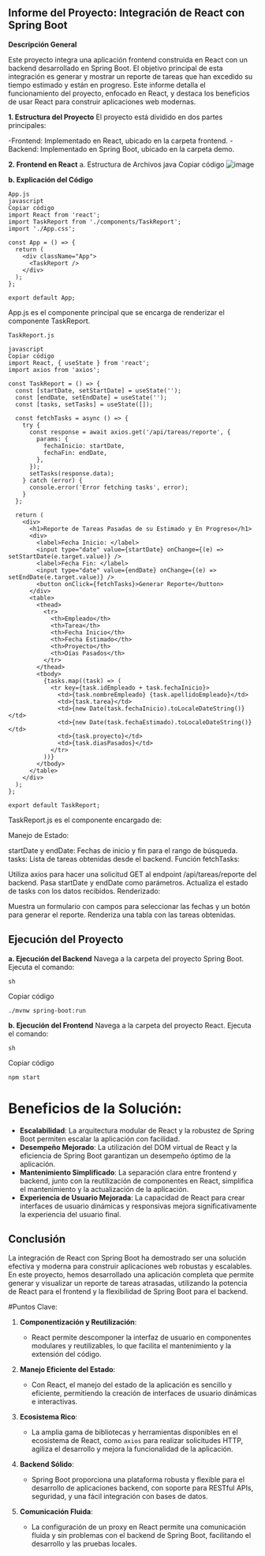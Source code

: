 ## Informe del Proyecto: Integración de React con Spring Boot
**Descripción General**

Este proyecto integra una aplicación frontend construida en React con un backend desarrollado en Spring Boot. El objetivo principal de esta integración es generar y mostrar un reporte de tareas que han excedido su tiempo estimado y están en progreso. Este informe detalla el funcionamiento del proyecto, enfocado en React, y destaca los beneficios de usar React para construir aplicaciones web modernas.

**1. Estructura del Proyecto**
El proyecto está dividido en dos partes principales:

-Frontend: Implementado en React, ubicado en la carpeta frontend.
-Backend: Implementado en Spring Boot, ubicado en la carpeta demo.

**2. Frontend en React**
a. Estructura de Archivos
java
Copiar código
![image](https://github.com/user-attachments/assets/3fb5792d-e962-447d-bbf6-84e34a5d55d2)

**b. Explicación del Código**
```
App.js
javascript
Copiar código
import React from 'react';
import TaskReport from './components/TaskReport';
import './App.css';

const App = () => {
  return (
    <div className="App">
      <TaskReport />
    </div>
  );
};

export default App;
```
App.js es el componente principal que se encarga de renderizar el componente TaskReport.
```
TaskReport.js

javascript
Copiar código
import React, { useState } from 'react';
import axios from 'axios';

const TaskReport = () => {
  const [startDate, setStartDate] = useState('');
  const [endDate, setEndDate] = useState('');
  const [tasks, setTasks] = useState([]);

  const fetchTasks = async () => {
    try {
      const response = await axios.get('/api/tareas/reporte', {
        params: {
          fechaInicio: startDate,
          fechaFin: endDate,
        },
      });
      setTasks(response.data);
    } catch (error) {
      console.error('Error fetching tasks', error);
    }
  };

  return (
    <div>
      <h1>Reporte de Tareas Pasadas de su Estimado y En Progreso</h1>
      <div>
        <label>Fecha Inicio: </label>
        <input type="date" value={startDate} onChange={(e) => setStartDate(e.target.value)} />
        <label>Fecha Fin: </label>
        <input type="date" value={endDate} onChange={(e) => setEndDate(e.target.value)} />
        <button onClick={fetchTasks}>Generar Reporte</button>
      </div>
      <table>
        <thead>
          <tr>
            <th>Empleado</th>
            <th>Tarea</th>
            <th>Fecha Inicio</th>
            <th>Fecha Estimado</th>
            <th>Proyecto</th>
            <th>Días Pasados</th>
          </tr>
        </thead>
        <tbody>
          {tasks.map((task) => (
            <tr key={task.idEmpleado + task.fechaInicio}>
              <td>{task.nombreEmpleado} {task.apellidoEmpleado}</td>
              <td>{task.tarea}</td>
              <td>{new Date(task.fechaInicio).toLocaleDateString()}</td>
              <td>{new Date(task.fechaEstimado).toLocaleDateString()}</td>
              <td>{task.proyecto}</td>
              <td>{task.diasPasados}</td>
            </tr>
          ))}
        </tbody>
      </table>
    </div>
  );
};

export default TaskReport;
```
TaskReport.js es el componente encargado de:

Manejo de Estado:

startDate y endDate: Fechas de inicio y fin para el rango de búsqueda.
tasks: Lista de tareas obtenidas desde el backend.
Función fetchTasks:

Utiliza axios para hacer una solicitud GET al endpoint /api/tareas/reporte del backend.
Pasa startDate y endDate como parámetros.
Actualiza el estado de tasks con los datos recibidos.
Renderizado:

Muestra un formulario con campos para seleccionar las fechas y un botón para generar el reporte.
Renderiza una tabla con las tareas obtenidas.

## Ejecución del Proyecto
**a. Ejecución del Backend**
Navega a la carpeta del proyecto Spring Boot.
Ejecuta el comando:
```
sh
```
Copiar código
```
./mvnw spring-boot:run
```
**b. Ejecución del Frontend**
Navega a la carpeta del proyecto React.
Ejecuta el comando:
```
sh
```
Copiar código
```
npm start
```

# Beneficios de la Solución:

- **Escalabilidad**: La arquitectura modular de React y la robustez de Spring Boot permiten escalar la aplicación con facilidad.
- **Desempeño Mejorado**: La utilización del DOM virtual de React y la eficiencia de Spring Boot garantizan un desempeño óptimo de la aplicación.
- **Mantenimiento Simplificado**: La separación clara entre frontend y backend, junto con la reutilización de componentes en React, simplifica el mantenimiento y la actualización de la aplicación.
- **Experiencia de Usuario Mejorada**: La capacidad de React para crear interfaces de usuario dinámicas y responsivas mejora significativamente la experiencia del usuario final.

## Conclusión

La integración de React con Spring Boot ha demostrado ser una solución efectiva y moderna para construir aplicaciones web robustas y escalables. En este proyecto, hemos desarrollado una aplicación completa que permite generar y visualizar un reporte de tareas atrasadas, utilizando la potencia de React para el frontend y la flexibilidad de Spring Boot para el backend. 

#Puntos Clave:

1. **Componentización y Reutilización**:
   - React permite descomponer la interfaz de usuario en componentes modulares y reutilizables, lo que facilita el mantenimiento y la extensión del código.

2. **Manejo Eficiente del Estado**:
   - Con React, el manejo del estado de la aplicación es sencillo y eficiente, permitiendo la creación de interfaces de usuario dinámicas e interactivas.

3. **Ecosistema Rico**:
   - La amplia gama de bibliotecas y herramientas disponibles en el ecosistema de React, como `axios` para realizar solicitudes HTTP, agiliza el desarrollo y mejora la funcionalidad de la aplicación.

4. **Backend Sólido**:
   - Spring Boot proporciona una plataforma robusta y flexible para el desarrollo de aplicaciones backend, con soporte para RESTful APIs, seguridad, y una fácil integración con bases de datos.

5. **Comunicación Fluida**:
   - La configuración de un proxy en React permite una comunicación fluida y sin problemas con el backend de Spring Boot, facilitando el desarrollo y las pruebas locales.


